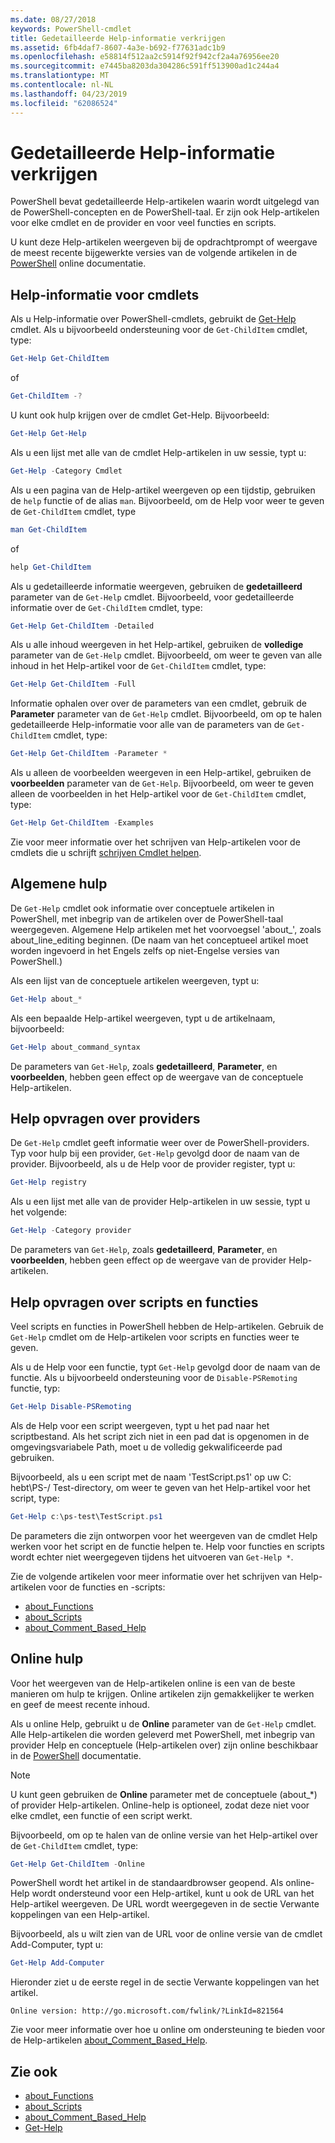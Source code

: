 ```yaml
---
ms.date: 08/27/2018
keywords: PowerShell-cmdlet
title: Gedetailleerde Help-informatie verkrijgen
ms.assetid: 6fb4daf7-8607-4a3e-b692-f77631adc1b9
ms.openlocfilehash: e58814f512aa2c5914f92f942cf2a4a76956ee20
ms.sourcegitcommit: e7445ba8203da304286c591ff513900ad1c244a4
ms.translationtype: MT
ms.contentlocale: nl-NL
ms.lasthandoff: 04/23/2019
ms.locfileid: "62086524"
---
```

# <a name="getting-detailed-help-information"></a>Gedetailleerde Help-informatie verkrijgen

PowerShell bevat gedetailleerde Help-artikelen waarin wordt uitgelegd van de PowerShell-concepten en de PowerShell-taal. Er zijn ook Help-artikelen voor elke cmdlet en de provider en voor veel functies en scripts.

U kunt deze Help-artikelen weergeven bij de opdrachtprompt of weergave de meest recente bijgewerkte versies van de volgende artikelen in de [PowerShell](/powershell/scripting/overview) online documentatie.

## <a name="getting-help-for-cmdlets"></a>Help-informatie voor cmdlets

Als u Help-informatie over PowerShell-cmdlets, gebruikt de [Get-Help](/powershell/module/microsoft.powershell.core/Get-Help) cmdlet. Als u bijvoorbeeld ondersteuning voor de `Get-ChildItem` cmdlet, type:

```powershell
Get-Help Get-ChildItem
```

of

```powershell
Get-ChildItem -?
```

U kunt ook hulp krijgen over de cmdlet Get-Help. Bijvoorbeeld:

```powershell
Get-Help Get-Help
```

Als u een lijst met alle van de cmdlet Help-artikelen in uw sessie, typt u:

```powershell
Get-Help -Category Cmdlet
```

Als u een pagina van de Help-artikel weergeven op een tijdstip, gebruiken de `help` functie of de alias `man`.
Bijvoorbeeld, om de Help voor weer te geven de `Get-ChildItem` cmdlet, type

```powershell
man Get-ChildItem
```

of

```powershell
help Get-ChildItem
```

Als u gedetailleerde informatie weergeven, gebruiken de **gedetailleerd** parameter van de `Get-Help` cmdlet. Bijvoorbeeld, voor gedetailleerde informatie over de `Get-ChildItem` cmdlet, type:

```powershell
Get-Help Get-ChildItem -Detailed
```

Als u alle inhoud weergeven in het Help-artikel, gebruiken de **volledige** parameter van de `Get-Help` cmdlet. Bijvoorbeeld, om weer te geven van alle inhoud in het Help-artikel voor de `Get-ChildItem` cmdlet, type:

```powershell
Get-Help Get-ChildItem -Full
```

Informatie ophalen over over de parameters van een cmdlet, gebruik de **Parameter** parameter van de `Get-Help` cmdlet. Bijvoorbeeld, om op te halen gedetailleerde Help-informatie voor alle van de parameters van de `Get-ChildItem` cmdlet, type:

```powershell
Get-Help Get-ChildItem -Parameter *
```

Als u alleen de voorbeelden weergeven in een Help-artikel, gebruiken de **voorbeelden** parameter van de `Get-Help`.
Bijvoorbeeld, om weer te geven alleen de voorbeelden in het Help-artikel voor de `Get-ChildItem` cmdlet, type:

```powershell
Get-Help Get-ChildItem -Examples
```

Zie voor meer informatie over het schrijven van Help-artikelen voor de cmdlets die u schrijft [schrijven Cmdlet helpen](/powershell/developer/help/writing-help-for-windows-powershell-cmdlets).

## <a name="getting-conceptual-help"></a>Algemene hulp

De `Get-Help` cmdlet ook informatie over conceptuele artikelen in PowerShell, met inbegrip van de artikelen over de PowerShell-taal weergegeven. Algemene Help artikelen met het voorvoegsel 'about_', zoals about_line_editing beginnen. (De naam van het conceptueel artikel moet worden ingevoerd in het Engels zelfs op niet-Engelse versies van PowerShell.)

Als een lijst van de conceptuele artikelen weergeven, typt u:

```powershell
Get-Help about_*
```

Als een bepaalde Help-artikel weergeven, typt u de artikelnaam, bijvoorbeeld:

```powershell
Get-Help about_command_syntax
```

De parameters van `Get-Help`, zoals **gedetailleerd**, **Parameter**, en **voorbeelden**, hebben geen effect op de weergave van de conceptuele Help-artikelen.

## <a name="getting-help-about-providers"></a>Help opvragen over providers

De `Get-Help` cmdlet geeft informatie weer over de PowerShell-providers. Typ voor hulp bij een provider, `Get-Help` gevolgd door de naam van de provider. Bijvoorbeeld, als u de Help voor de provider register, typt u:

```powershell
Get-Help registry
```

Als u een lijst met alle van de provider Help-artikelen in uw sessie, typt u het volgende:

```powershell
Get-Help -Category provider
```

De parameters van `Get-Help`, zoals **gedetailleerd**, **Parameter**, en **voorbeelden**, hebben geen effect op de weergave van de provider Help-artikelen.

## <a name="getting-help-about-scripts-and-functions"></a>Help opvragen over scripts en functies

Veel scripts en functies in PowerShell hebben de Help-artikelen. Gebruik de `Get-Help` cmdlet om de Help-artikelen voor scripts en functies weer te geven.

Als u de Help voor een functie, typt `Get-Help` gevolgd door de naam van de functie. Als u bijvoorbeeld ondersteuning voor de `Disable-PSRemoting` functie, typ:

```powershell
Get-Help Disable-PSRemoting
```

Als de Help voor een script weergeven, typt u het pad naar het scriptbestand. Als het script zich niet in een pad dat is opgenomen in de omgevingsvariabele Path, moet u de volledig gekwalificeerde pad gebruiken.

Bijvoorbeeld, als u een script met de naam 'TestScript.ps1' op uw C: hebt\\PS-/ Test-directory, om weer te geven van het Help-artikel voor het script, type:

```powershell
Get-Help c:\ps-test\TestScript.ps1
```

De parameters die zijn ontworpen voor het weergeven van de cmdlet Help werken voor het script en de functie helpen te. Help voor functies en scripts wordt echter niet weergegeven tijdens het uitvoeren van `Get-Help *`.

Zie de volgende artikelen voor meer informatie over het schrijven van Help-artikelen voor de functies en -scripts:

- [about_Functions](/powershell/module/microsoft.powershell.core/about/about_functions)
- [about_Scripts](/powershell/module/microsoft.powershell.core/about/about_scripts)
- [about_Comment_Based_Help](/powershell/module/microsoft.powershell.core/about/about_comment_based_help)

## <a name="getting-help-online"></a>Online hulp

Voor het weergeven van de Help-artikelen online is een van de beste manieren om hulp te krijgen. Online artikelen zijn gemakkelijker te werken en geef de meest recente inhoud.

Als u online Help, gebruikt u de **Online** parameter van de `Get-Help` cmdlet. Alle Help-artikelen die worden geleverd met PowerShell, met inbegrip van provider Help en conceptuele (Help-artikelen over) zijn online beschikbaar in de [PowerShell](/powershell/scripting/powershell-scripting) documentatie.

> [!NOTE]
> U kunt geen gebruiken de **Online** parameter met de conceptuele (about_\*) of provider Help-artikelen.
> Online-help is optioneel, zodat deze niet voor elke cmdlet, een functie of een script werkt.

Bijvoorbeeld, om op te halen van de online versie van het Help-artikel over de `Get-ChildItem` cmdlet, type:

```powershell
Get-Help Get-ChildItem -Online
```

PowerShell wordt het artikel in de standaardbrowser geopend. Als online-Help wordt ondersteund voor een Help-artikel, kunt u ook de URL van het Help-artikel weergeven. De URL wordt weergegeven in de sectie Verwante koppelingen van een Help-artikel.

Bijvoorbeeld, als u wilt zien van de URL voor de online versie van de cmdlet Add-Computer, typt u:

```powershell
Get-Help Add-Computer
```

Hieronder ziet u de eerste regel in de sectie Verwante koppelingen van het artikel.

```Output
Online version: http://go.microsoft.com/fwlink/?LinkId=821564
```

Zie voor meer informatie over hoe u online om ondersteuning te bieden voor de Help-artikelen [about_Comment_Based_Help](/powershell/module/microsoft.powershell.core/about/about_comment_based_help).

## <a name="see-also"></a>Zie ook

- [about_Functions](/powershell/module/microsoft.powershell.core/about/about_functions)
- [about_Scripts](/powershell/module/microsoft.powershell.core/about/about_scripts)
- [about_Comment_Based_Help](/powershell/module/microsoft.powershell.core/about/about_comment_based_help)
- [Get-Help](/powershell/module/microsoft.powershell.core/get-help)
